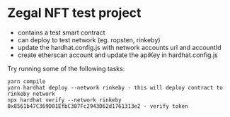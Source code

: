 # Zegal NFT test project

- contains a test smart contract
- can deploy to test network (eg. ropsten, rinkeby)
- update the hardhat.config.js with network accounts url and accountId
- create etherscan account and update the apiKey in hardhat.config.js

Try running some of the following tasks:

```shell
yarn compile
yarn hardhat deploy --network rinkeby - this will deploy contract to rinkeby network
npx hardhat verify --network rinkeby 0x8561b47C369D01EfbC387Fc2943D62d1761313e2 - verify token 
```
